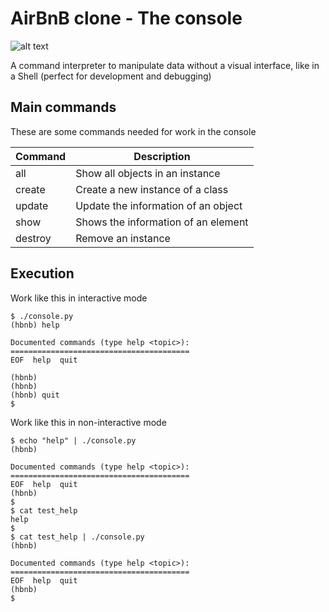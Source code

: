 # AirBnB clone - The console

![alt text](https://psmag.com/.image/t_share/MTU0MTM1MjIzODMzOTk0NjUx/gettyimages-586113550.jpg)

A command interpreter to manipulate data without a visual interface, like in a Shell (perfect for development and debugging)

## Main commands

These are some commands needed for work in the console

| Command | Description |
| ---------- | ---------- |
| all | Show all objects in an instance   |
| create | Create a new instance of a class |
| update | Update the information of an object |
| show | Shows the information of an element |
| destroy | Remove an instance |


## Execution

Work like this in interactive mode

```
$ ./console.py
(hbnb) help

Documented commands (type help <topic>):
========================================
EOF  help  quit

(hbnb) 
(hbnb) 
(hbnb) quit
$
```
Work like this in non-interactive mode
```
$ echo "help" | ./console.py
(hbnb)

Documented commands (type help <topic>):
========================================
EOF  help  quit
(hbnb) 
$
$ cat test_help
help
$
$ cat test_help | ./console.py
(hbnb)

Documented commands (type help <topic>):
========================================
EOF  help  quit
(hbnb) 
$
```

